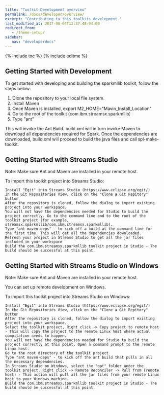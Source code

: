 ```yaml
---
title: "Toolkit Development overview"
permalink: /docs/developer/overview/
excerpt: "Contributing to this toolkits development."
last_modified_at: 2017-08-04T12:37:48-04:00
redirect_from:
   - /theme-setup/
sidebar:
   nav: "developerdocs"
---
```

{% include toc %}
{% include editme %}

## Getting Started with Development

To get started with developing and building the sparkmllib toolkit, follow the steps below:

   1. Clone the repository to your local file system.
   2. Install Maven
   3. Once Maven is installed, export M2_HOME="Mavin_Install_Location"
   4. Go to the root of the toolkit (com.ibm.streamsx.sparkmllib)
   5. Type "ant"

This will invoke the Ant Build. build.xml will in turn invoke Maven to download all dependencies required for Spark. Once the dependencies are downloaded, build.xml will proceed to build the java files and call spl-make-toolkit.

## Getting Started with Streams Studio
Note: Make sure Ant and Maven are installed in your remote host.

To import this toolkit project into Streams Studio:

    Install "Egit" into Streams Studio (https://www.eclipse.org/egit/)
    In the Git Repositories View, click on the "Clone a Git Repitory" button
    After the repository is cloned, follow the dialog to import existing project into your workspace.
    You will not have the dependencies needed for Studio to build the project correctly. Go to the command line and to the root of the toolkit project (for example, streamsx.sparkmllib/com.ibm.streamsx.sparkmllib).
    Type "ant maven-deps" - to kick off a build at the command line for the first time. This will get all the dependencies downloaded.
    Refresh your project in Streams Studio to get all the jar files included in your workspace
    Build the com.ibm.streamsx.sparkmllib toolkit project in Studio - The build should be successful at this point.



## Getting Started with Streams Studio on Windows


Note: Make sure Ant and Maven are installed in your remote host.

You can set up remote development on Windows.

To import this toolkit project into Streams Studio on Windows:

    Install "Egit" into Streams Studio (https://www.eclipse.org/egit/)
    In the Git Repositories View, click on the "Clone a Git Repitory" button
    After the repository is cloned, follow the dialog to import existing project into your workspace.
    Select the toolkit project, Right click -> Copy project to remote host - This will copy the project to the remote Linux host where actual compilation needs to happen.
    You will not have the dependencies needed for Studio to build the project correctly at this point. Open a command prompt to the remote Linux host.
    Go to the root directory of the toolkit project
    Type "ant maven-deps" - to kick off the ant build that pulls in all the necessary dependencies.
    In Streams Studio on Windows, select the "opt" folder under the toolkit project. Right click -> Remote Reconciler -> Pull from (remote host) - This action will pull all the jar files from your remote Linux host to your Windows machine.
    Build the com.ibm.streamsx.sparkmllib toolkit project in Studio - The build should be successful at this point.

